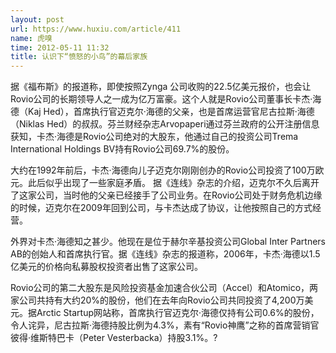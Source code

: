 ```yaml
---
layout: post
url: https://www.huxiu.com/article/411
name: 虎嗅
time: 2012-05-11 11:32
title: 认识下“愤怒的小鸟”的幕后家族
---
```

据《福布斯》的报道称，即使按照Zynga 公司收购的22.5亿美元报价，也会让Rovio公司的长期领导人之一成为亿万富豪。这个人就是Rovio公司董事长卡杰·海德（Kaj Hed），首席执行官迈克尔·海德的父亲，也是首席运营官尼古拉斯·海德（Niklas Hed）的叔叔。芬兰财经杂志Arvopaperi通过芬兰政府的公开注册信息获知，卡杰·海德是Rovio公司绝对的大股东，他通过自己的投资公司Trema International Holdings BV持有Rovio公司69.7%的股份。

大约在1992年前后，卡杰·海德向儿子迈克尔刚刚创办的Rovio公司投资了100万欧元。此后似乎出现了一些家庭矛盾。 据《连线》杂志的介绍，迈克尔不久后离开了这家公司，当时他的父亲已经接手了公司业务。在Rovio公司处于财务危机边缘的时候，迈克尔在2009年回到公司，与卡杰达成了协议，让他按照自己的方式经营。

外界对卡杰·海德知之甚少。他现在是位于赫尔辛基投资公司Global Inter Partners AB的创始人和首席执行官。据《连线》杂志的报道称，2006年，卡杰·海德以1.5亿美元的价格向私募股权投资者出售了这家公司。

Rovio公司的第二大股东是风险投资基金加速合伙公司（Accel）和Atomico，两家公司共持有大约20%的股份，他们在去年向Rovio公司共同投资了4,200万美元。据Arctic Startup网站称，首席执行官迈克尔·海德仅持有公司0.6%的股份，令人诧异，尼古拉斯·海德持股比例为4.3%，素有“Rovio神鹰”之称的首席营销官彼得·维斯特巴卡（Peter Vesterbacka）持股3.1%。?

